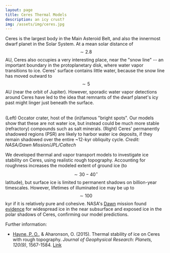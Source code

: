 ```yaml
---
layout: page
title: Ceres Thermal Models
description: an icy crust?
img: /assets/img/ceres.jpg
---
```


Ceres is the largest body in the Main Asteroid Belt, and also the innermost dwarf planet in the Solar System.
At a mean solar distance of $$ \sim 2.8 $$ AU, Ceres also occupies a very interesting place, near the "snow line" -- an important boundary in the protoplanetary disk, where water vapor transitions to ice. Ceres' surface contains little water, because the snow line has moved outward to $$\sim 5$$ AU (near the orbit of Jupiter). However, sporadic water vapor detections around Ceres have led to the idea that remnants of the dwarf planet's icy past might linger just beneath the surface.

<div class="img_row">
    <img class="col two" src="{{ site.baseurl }}/assets/img/ceres.jpg" alt="" title="Mars polar ice cap"/>
    <img class="col one" src="{{ site.baseurl }}/assets/img/ceres_psr.jpg" alt="" title="Mars PLD"/>
</div>
<div class="col three caption">
    (Left) Occator crater, host of the (in)famous "bright spots". Our models show that these are not water ice, but instead could be much more stable (refractory) compounds such as salt minerals.
    (Right) Ceres' permanently shadowed regions (PSR) are likely to harbor water ice deposits, if they remain shadowed over the entire ~12-kyr obliquity cycle. <i>Credit: NASA/Dawn Mission/JPL/Caltech</i>
</div>

We developed thermal and vapor transport models to investigate ice stability on Ceres, using realistic rough topography. Accounting for roughness increases the modeled extent of ground ice (to $$\sim 30-40^\circ$$ latitude), but surface ice is limited to permanent shadows on billion-year timescales. However, lifetimes of illuminated ice may be up to $$\sim 100$$ kyr if it is relatively pure and cohesive. NASA's <a href="https://dawn.jpl.nasa.gov/">Dawn</a> mission found
<a href="https://www.nasa.gov/feature/jpl/where-is-the-ice-on-ceres-new-nasa-dawn-findings">evidence</a> for widespread ice in the near subsurface and exposed ice in the polar shadows of Ceres, confirming our model predictions.

Further information:
<div class="publications">
<ul>
<li><u>Hayne, P. O.</u>, & Aharonson, O. (2015). Thermal stability of ice on Ceres with rough topography. <i>Journal of Geophysical Research: Planets, 120(9)</i>, 1567-1584.
<a href="http://onlinelibrary.wiley.com/doi/10.1002/2015JE004887/full">Link</a></li>
</ul>
</div>

